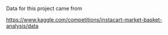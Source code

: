 Data for this project came from

https://www.kaggle.com/competitions/instacart-market-basket-analysis/data
